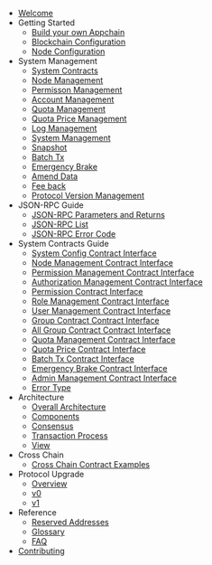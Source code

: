 - [Welcome](index.md)
- Getting Started
    - [Build your own Appchain](chain/getting_started.md)
    - [Blockchain Configuration](chain/config_tool.md)
    - [Node Configuration](chain/service_config.md)
- System Management
    - [System Contracts](system_management/contracts.md)
    - [Node Management](system_management/node.md)
    - [Permisson Management](system_management/permission.md)
    - [Account Management](system_management/user.md)
    - [Quota Management ](system_management/quota.md)
    - [Quota Price Management](system_management/price.md)
    - [Log Management](system_management/log.md)
    - [System Management](system_management/sys.md)
    - [Snapshot](system_management/snapshot.md)
    - [Batch Tx](system_management/batch_tx.md)
    - [Emergency Brake](system_management/emergency_brake.md)
    - [Amend Data](system_management/amend.md)
    - [Fee back](system_management/fee_back.md)
    - [Protocol Version Management](system_management/version.md)
- JSON-RPC Guide
    - [JSON-RPC Parameters and Returns](rpc_guide/rpc-types.md)
    - [JSON-RPC List](rpc_guide/rpc.md)
    - [JSON-RPC Error Code](rpc_guide/rpc_error_code.md)
- System Contracts Guide
    - [System Config Contract Interface](contracts_guide/sys.md)
    - [Node Management Contract Interface](contracts_guide/node.md)
    - [Permission Management Contract Interface](contracts_guide/permission_management.md)
    - [Authorization Management Contract Interface](contracts_guide/auth.md)
    - [Permission Contract Interface](contracts_guide/permission.md)
    - [Role Management Contract Interface](contracts_guide/role_management.md)
    - [User Management Contract Interface](contracts_guide/group_management.md)
    - [Group Contract Contract Interface](contracts_guide/group.md)
    - [All Group Contract Contract Interface](contracts_guide/all_groups.md)
    - [Quota Management Contract Interface](contracts_guide/quota_manager.md)
    - [Quota Price Contract Interface](contracts_guide/quota_price.md)
    - [Batch Tx Contract Interface](contracts_guide/batch.md)
    - [Emergency Brake Contract Interface](contracts_guide/emergency_brake.md)
    - [Admin Management Contract Interface](contracts_guide/admin.md)
    - [Error Type](contracts_guide/error.md)
- Architecture
    - [Overall Architecture](architecture/architecture.md)
    - [Components](architecture/components.md)
    - [Consensus](architecture/consensus.md)
    - [Transaction Process](architecture/transaction_process.md)
    - [View](architecture/view.md)
- Cross Chain
    - [Cross Chain Contract Examples](crosschain/crosschain_contract_example.md)
- Protocol Upgrade
    - [Overview](protocol_upgrade/overview.md)
    - [v0](protocol_upgrade/v0.md)
    - [v1](protocol_upgrade/v1.md)
- Reference
    - [Reserved Addresses](reference/addresses.md)
    - [Glossary](reference/glossary.md)
    - [FAQ](reference/faq.md)
- [Contributing](contributing.md)
